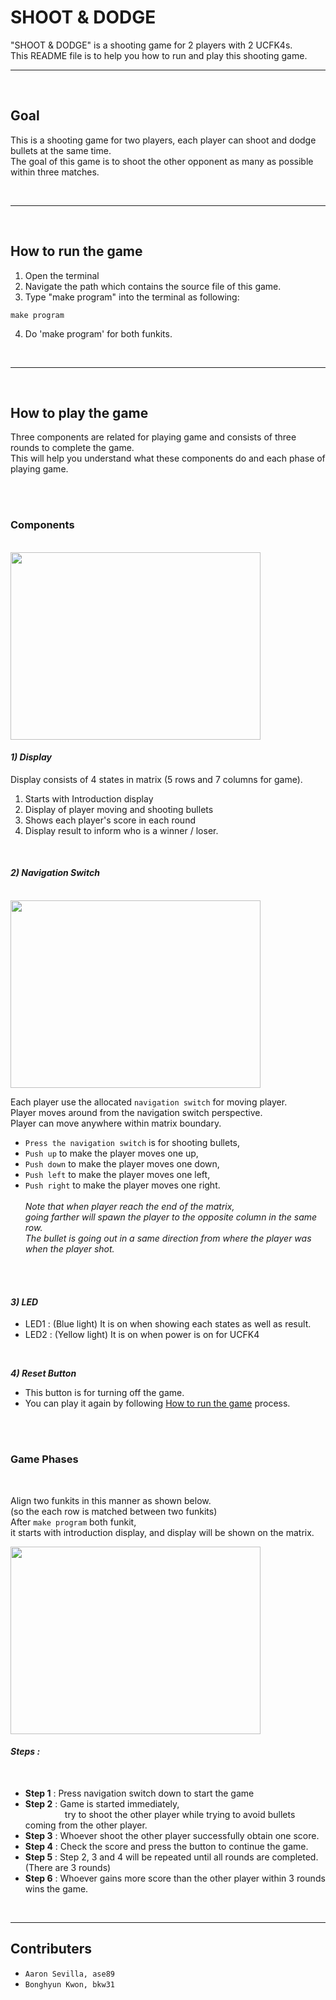 
# SHOOT & DODGE
"SHOOT & DODGE" is a shooting game for 2 players with 2 UCFK4s.\
This README file is to help you how to run and play this shooting game.

---

<br /> 

## Goal

This is a shooting game for two players, each player can shoot and dodge bullets at the same time.\
The goal of this game is
to shoot the other opponent as many as possible within three matches.

<br /> 

---
<br /> 

## How to run the game

1. Open the terminal
2. Navigate the path which contains the source file of this game.
3. Type "make program" into the terminal as following:
```
make program
```
4. Do 'make program' for both funkits.

<br /> 

____

<br /> 

## How to play the game

Three components are related for playing game and consists of three rounds to complete the game.\
This will help you understand what these components do and each phase of playing game.

<br /> 


<br /> 

### **Components**

<br />

<img src="./Images/Components%20in%20UCFK4.png" width="400" height="300" >



<br /> 

#### ***1) Display***


Display consists of 4 states in matrix (5 rows and 7 columns for game).
1. Starts with Introduction display
2. Display of player moving and shooting bullets 
3. Shows each player's score in each round
4. Display result to inform who is a winner / loser.

<br /> 

#### ***2) Navigation Switch***

<br /> 

<img src="./Images/Navigation%20switch%20related%20to%20player.png" width="400" height="300" >

Each player use the allocated `navigation switch` for moving player.\
Player moves around from the navigation switch perspective.\
Player can move anywhere within matrix boundary.
- `Press the navigation switch` is for shooting bullets,
- `Push up` to make the player moves one up, 
- `Push down` to make the player moves one down,
- `Push left` to make the player moves one left, 
- `Push right` to make the player moves one right. \
\
*Note  that when player reach the end of the matrix,*\
*going farther will spawn the player to the opposite column in the same row.*\
*The bullet is going out in a same direction from where the player was when the player shot.*
<br /> 

<br /> 

#### ***3) LED***  

- LED1 : (Blue light) It is on when showing each states as well as result. 
- LED2 : (Yellow light) It is on when power is on for UCFK4

<br /> 

***4) Reset Button***
- This button is for turning off the game.
- You can play it again by following [How to run the game](#how-to-run-the-game) process. 

<br /> 


<br /> 


### **Game Phases** 

<br /> 

Align two funkits in this manner as shown below.\
(so the each row is matched between two funkits)\
After `make program` both funkit, \
it starts with introduction display, and display will be shown on the matrix.
<br /> 

<img src="./Images/How%20to%20play.png" width="400" height="300" >

<br />

#### ***Steps :***
<br /> 

- **Step 1** : Press navigation switch down to start the game
- **Step 2** : Game is started immediately, \
 &nbsp;  &nbsp;  &nbsp;  &nbsp;  &nbsp;  &nbsp; &nbsp; &nbsp; try to shoot the other player while trying to avoid bullets coming from the other player.
- **Step 3** : Whoever shoot the other player successfully obtain one score.
- **Step 4** : Check the score and press the button to continue the game.
- **Step 5** : Step 2, 3 and 4 will be repeated until all rounds are completed. (There are 3 rounds)
- **Step 6** : Whoever gains more score than the other player within 3 rounds wins the game.

<br /> 

---

## Contributers

- `Aaron Sevilla, ase89 `
- `Bonghyun Kwon, bkw31
`